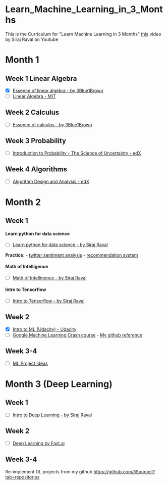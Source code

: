 # Learn_Machine_Learning_in_3_Months

This is the Curriculum for "Learn Machine Learning in 3 Months" [this](https://youtu.be/Cr6VqTRO1v0) video by Siraj Raval on Youtube 

# Month 1

## Week 1 Linear Algebra
- [X] [Essence of linear algebra - by 3Blue1Brown](https://www.youtube.com/watch?v=kjBOesZCoqc&index=1&list=PLZHQObOWTQDPD3MizzM2xVFitgF8hE_ab)
- [ ] [Linear Algebra - MIT](https://ocw.mit.edu/courses/mathematics/18-06-linear-algebra-spring-2010/)

## Week 2 Calculus
- [ ] [Essence of calculus - by 3Blue1Brown](https://www.youtube.com/playlist?list=PLZHQObOWTQDMsr9K-rj53DwVRMYO3t5Yr)

## Week 3 Probability
- [ ] [Introduction to Probability - The Science of Uncertainty - edX](https://www.edx.org/course/introduction-probability-science-mitx-6-041x-2)

## Week 4 Algorithms
- [ ] [Algorithm Design and Analysis - edX](https://www.edx.org/course/algorithm-design-analysis-pennx-sd3x)

# Month 2

## Week 1

#### Learn python for data science

- [ ] [Learn python for data science - by Siraj Raval](https://www.youtube.com/watch?v=T5pRlIbr6gg&list=PL2-dafEMk2A6QKz1mrk1uIGfHkC1zZ6UU)

__Practice__:
    - [twitter sentiment analysis](./month2/week1/01-python-ds/twitter_sentiment_analysis.py)
    - [recommendation system](./month2/week1/01-python-ds/recommendation_system.py)

#### Math of Intelligence
- [ ] [Math of Intelligence - by Siraj Raval](https://www.youtube.com/watch?v=xRJCOz3AfYY&list=PL2-dafEMk2A7mu0bSksCGMJEmeddU_H4D)

#### Intro to Tensorflow
- [ ] [Intro to Tensorflow - by Siraj Raval](https://www.youtube.com/watch?v=2FmcHiLCwTU&list=PL2-dafEMk2A7EEME489DsI468AB0wQsMV)

## Week 2

- [X] [Intro to ML (Udacity) - Udacity](https://eu.udacity.com/course/intro-to-machine-learning--ud120)
- [ ] [Google Machine Learning Crash course](https://developers.google.com/machine-learning/crash-course/) - [My github reference](https://github.com/tuanavu/google-ml-crash-course)

## Week 3-4

- [ ] [ML Project Ideas](https://github.com/NirantK/awesome-project-ideas)

# Month 3 (Deep Learning)

## Week 1 

- [ ] [Intro to Deep Learning - by Siraj Raval](https://www.youtube.com/watch?v=vOppzHpvTiQ&list=PL2-dafEMk2A7YdKv4XfKpfbTH5z6rEEj3)

## Week 2

- [ ] [Deep Learning by Fast.ai](http://course.fast.ai/)

## Week 3-4 
Re-implement DL projects from my github
https://github.com/llSourcell?tab=repositories
